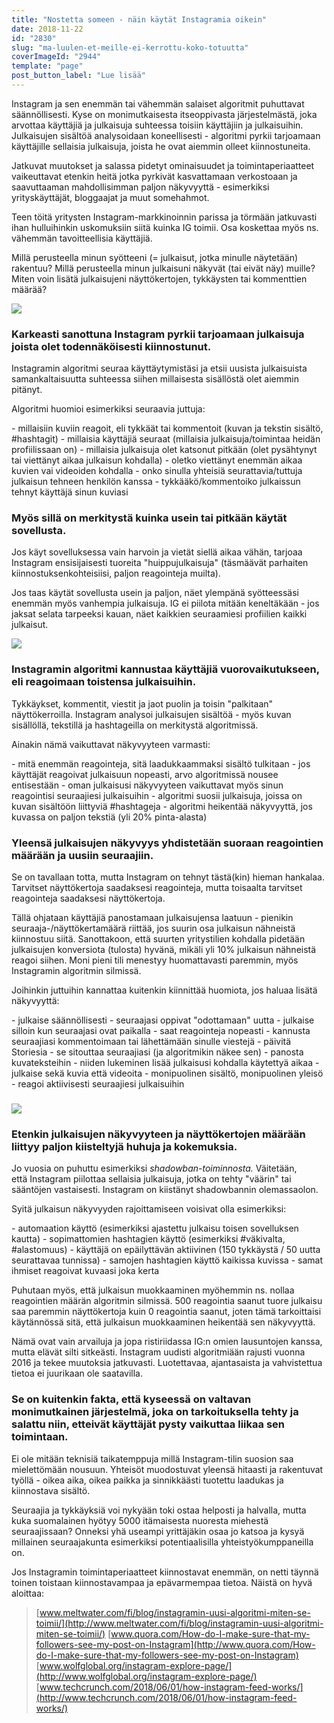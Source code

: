 ```yaml
---
title: "Nostetta someen - näin käytät Instagramia oikein"
date: 2018-11-22
id: "2830"
slug: "ma-luulen-et-meille-ei-kerrottu-koko-totuutta"
coverImageId: "2944"
template: "page"
post_button_label: "Lue lisää"
---
```


Instagram ja sen enemmän tai vähemmän salaiset algoritmit puhuttavat säännöllisesti. Kyse on monimutkaisesta itseoppivasta järjestelmästä, joka arvottaa käyttäjiä ja julkaisuja suhteessa toisiin käyttäjiin ja julkaisuihin. Julkaisujen sisältöä analysoidaan koneellisesti - algoritmi pyrkii tarjoamaan käyttäjille sellaisia julkaisuja, joista he ovat aiemmin olleet kiinnostuneita.

Jatkuvat muutokset ja salassa pidetyt ominaisuudet ja toimintaperiaatteet vaikeuttavat etenkin heitä jotka pyrkivät kasvattamaan verkostoaan ja saavuttaaman mahdollisimman paljon näkyvyyttä - esimerkiksi yrityskäyttäjät, bloggaajat ja muut somehahmot.

Teen töitä yritysten Instagram-markkinoinnin parissa ja törmään jatkuvasti ihan hulluihinkin uskomuksiin siitä kuinka IG toimii. Osa koskettaa myös ns. vähemmän tavoitteellisia käyttäjiä.

Millä perusteella minun syötteeni (= julkaisut, jotka minulle näytetään) rakentuu? Millä perusteella minun julkaisuni näkyvät (tai eivät näy) muille? Miten voin lisätä julkaisujeni näyttökertojen, tykkäysten tai kommenttien määrää?

![](/images/IMG_1577.jpg)

### Karkeasti sanottuna Instagram pyrkii tarjoamaan julkaisuja joista olet todennäköisesti kiinnostunut.

Instagramin algoritmi seuraa käyttäytymistäsi ja etsii uusista julkaisuista samankaltaisuutta suhteessa siihen millaisesta sisällöstä olet aiemmin pitänyt.

Algoritmi huomioi esimerkiksi seuraavia juttuja:

\- millaisiin kuviin reagoit, eli tykkäät tai kommentoit (kuvan ja tekstin sisältö, #hashtagit) - millaisia käyttäjiä seuraat (millaisia julkaisuja/toimintaa heidän profiilissaan on) - millaisia julkaisuja olet katsonut pitkään (olet pysähtynyt tai viettänyt aikaa julkaisun kohdalla) - oletko viettänyt enemmän aikaa kuvien vai videoiden kohdalla - onko sinulla yhteisiä seurattavia/tuttuja julkaisun tehneen henkilön kanssa - tykkääkö/kommentoiko julkaissun tehnyt käyttäjä sinun kuviasi

### Myös sillä on merkitystä kuinka usein tai pitkään käytät sovellusta.

Jos käyt sovelluksessa vain harvoin ja vietät siellä aikaa vähän, tarjoaa Instagram ensisijaisesti tuoreita "huippujulkaisuja" (täsmäävät parhaiten kiinnostuksenkohteisiisi, paljon reagointeja muilta).

Jos taas käytät sovellusta usein ja paljon, näet ylempänä syötteessäsi enemmän myös vanhempia julkaisuja. IG ei piilota mitään keneltäkään - jos jaksat selata tarpeeksi kauan, näet kaikkien seuraamiesi profiilien kaikki julkaisut.

![](/images/IMG_1474.jpg)

### Instagramin algoritmi kannustaa käyttäjiä vuorovaikutukseen, eli reagoimaan toistensa julkaisuihin.

Tykkäykset, kommentit, viestit ja jaot puolin ja toisin "palkitaan" näyttökerroilla. Instagram analysoi julkaisujen sisältöä - myös kuvan sisällöllä, tekstillä ja hashtageilla on merkitystä algoritmissä.

Ainakin nämä vaikuttavat näkyvyyteen varmasti:

\- mitä enemmän reagointeja, sitä laadukkaammaksi sisältö tulkitaan - jos käyttäjät reagoivat julkaisuun nopeasti, arvo algoritmissä nousee entisestään - oman julkaisusi näkyvyyteen vaikuttavat myös sinun reagointisi seuraajiesi julkaisuihin - algoritmi suosii julkaisuja, joissa on kuvan sisältöön liittyviä #hashtageja - algoritmi heikentää näkyvyyttä, jos kuvassa on paljon tekstiä (yli 20% pinta-alasta)

### Yleensä julkaisujen näkyvyys yhdistetään suoraan reagointien määrään ja uusiin seuraajiin.

Se on tavallaan totta, mutta Instagram on tehnyt tästä(kin) hieman hankalaa. Tarvitset näyttökertoja saadaksesi reagointeja, mutta toisaalta tarvitset reagointeja saadaksesi näyttökertoja.

Tällä ohjataan käyttäjiä panostamaan julkaisujensa laatuun - pienikin seuraaja-/näyttökertamäärä riittää, jos suurin osa julkaisun nähneistä kiinnostuu siitä. Sanottakoon, että suurten yritystilien kohdalla pidetään julkaisujen konversiota (tulosta) hyvänä, mikäli yli 10% julkaisun nähneistä reagoi siihen. Moni pieni tili menestyy huomattavasti paremmin, myös Instagramin algoritmin silmissä.

Joihinkin juttuihin kannattaa kuitenkin kiinnittää huomiota, jos haluaa lisätä näkyvyyttä:

\- julkaise säännöllisesti - seuraajasi oppivat "odottamaan" uutta - julkaise silloin kun seuraajasi ovat paikalla - saat reagointeja nopeasti - kannusta seuraajiasi kommentoimaan tai lähettämään sinulle viestejä - päivitä Storiesia - se sitouttaa seuraajiasi (ja algoritmikin näkee sen) - panosta kuvateksteihin - niiden lukeminen lisää julkaisusi kohdalla käytettyä aikaa - julkaise sekä kuvia että videoita - monipuolinen sisältö, monipuolinen yleisö - reagoi aktiivisesti seuraajiesi julkaisuihin

### ![](/images/IMG_1506.jpg)

### Etenkin julkaisujen näkyvyyteen ja näyttökertojen määrään liittyy paljon kiisteltyjä huhuja ja kokemuksia.

Jo vuosia on puhuttu esimerkiksi _shadowban-toiminnosta._ Väitetään, että Instagram piilottaa sellaisia julkaisuja, jotka on tehty "väärin" tai sääntöjen vastaisesti. Instagram on kiistänyt shadowbannin olemassaolon.

Syitä julkaisun näkyvyyden rajoittamiseen voisivat olla esimerkiksi:

\- automaation käyttö (esimerkiksi ajastettu julkaisu toisen sovelluksen kautta) - sopimattomien hashtagien käyttö (esimerkiksi #väkivalta, #alastomuus) - käyttäjä on epäilyttävän aktiivinen (150 tykkäystä / 50 uutta seurattavaa tunnissa) - samojen hashtagien käyttö kaikissa kuvissa - samat ihmiset reagoivat kuvaasi joka kerta

Puhutaan myös, että julkaisun muokkaaminen myöhemmin ns. nollaa reagointien määrän algoritmin silmissä. 500 reagointia saanut tuore julkaisu saa paremmin näyttökertoja kuin 0 reagointia saanut, joten tämä tarkoittaisi käytännössä sitä, että julkaisun muokkaaminen heikentää sen näkyvyyttä.

Nämä ovat vain arvailuja ja jopa ristiriidassa IG:n omien lausuntojen kanssa, mutta elävät silti sitkeästi. Instagram uudisti algoritmiään rajusti vuonna 2016 ja tekee muutoksia jatkuvasti. Luotettavaa, ajantasaista ja vahvistettua tietoa ei juurikaan ole saatavilla.

### Se on kuitenkin fakta, että kyseessä on valtavan monimutkainen järjestelmä, joka on tarkoituksella tehty ja salattu niin, etteivät käyttäjät pysty vaikuttaa liikaa sen toimintaan.

Ei ole mitään teknisiä taikatemppuja millä Instagram-tilin suosion saa mielettömään nousuun. Yhteisöt muodostuvat yleensä hitaasti ja rakentuvat työllä - oikea aika, oikea paikka ja sinnikkäästi tuotettu laadukas ja kiinnostava sisältö.

Seuraajia ja tykkäyksiä voi nykyään toki ostaa helposti ja halvalla, mutta kuka suomalainen hyötyy 5000 itämaisesta nuoresta miehestä seuraajissaan? Onneksi yhä useampi yrittäjäkin osaa jo katsoa ja kysyä millainen seuraajakunta esimerkiksi potentiaalisilla yhteistyökumppaneilla on.

Jos Instagramin toimintaperiaatteet kiinnostavat enemmän, on netti täynnä toinen toistaan kiinnostavampaa ja epävarmempaa tietoa. Näistä on hyvä aloittaa:

> [www.meltwater.com/fi/blog/instagramin-uusi-algoritmi-miten-se-toimii/](http://www.meltwater.com/fi/blog/instagramin-uusi-algoritmi-miten-se-toimii/) [www.quora.com/How-do-I-make-sure-that-my-followers-see-my-post-on-Instagram](http://www.quora.com/How-do-I-make-sure-that-my-followers-see-my-post-on-Instagram) [www.wolfglobal.org/instagram-explore-page/](http://www.wolfglobal.org/instagram-explore-page/) [www.techcrunch.com/2018/06/01/how-instagram-feed-works/](http://www.techcrunch.com/2018/06/01/how-instagram-feed-works/)
